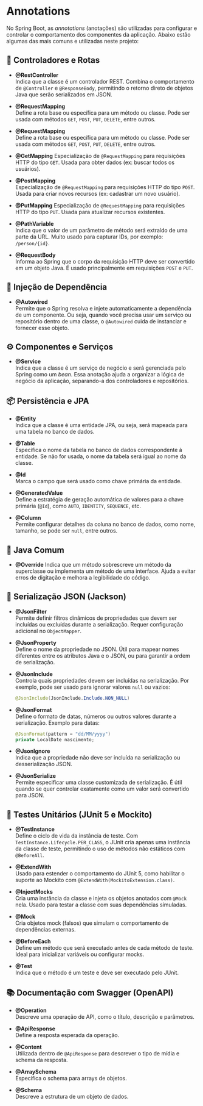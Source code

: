 # Annotations

No Spring Boot, as _annotations_ (anotações) são utilizadas para configurar e controlar o comportamento dos componentes da aplicação. Abaixo estão algumas das mais comuns e utilizadas neste projeto:

## 🎯 Controladores e Rotas

- **@RestController**  
  Indica que a classe é um controlador REST. Combina o comportamento de `@Controller` e `@ResponseBody`, permitindo o retorno direto de objetos Java que serão serializados em JSON.

- **@RequestMapping**  
  Define a rota base ou específica para um método ou classe. Pode ser usada com métodos `GET`, `POST`, `PUT`, `DELETE`, entre outros.

- **@RequestMapping**  
  Define a rota base ou específica para um método ou classe. Pode ser usada com métodos `GET`, `POST`, `PUT`, `DELETE`, entre outros.

- **@GetMapping**
  Especialização de `@RequestMapping` para requisições HTTP do tipo `GET`. Usada para obter dados (ex: buscar todos os usuários).

- **@PostMapping**  
  Especialização de `@RequestMapping` para requisições HTTP do tipo `POST`. Usada para criar novos recursos (ex: cadastrar um novo usuário).

- **@PutMapping**
  Especialização de `@RequestMapping` para requisições HTTP do tipo `PUT`. Usada para atualizar recursos existentes.

- **@PathVariable**  
  Indica que o valor de um parâmetro de método será extraído de uma parte da URL. Muito usado para capturar IDs, por exemplo: `/person/{id}`.

- **@RequestBody**  
  Informa ao Spring que o corpo da requisição HTTP deve ser convertido em um objeto Java. É usado principalmente em requisições `POST` e `PUT`.

## 🧩 Injeção de Dependência

- **@Autowired**  
  Permite que o Spring resolva e injete automaticamente a dependência de um componente. Ou seja, quando você precisa usar um serviço ou repositório dentro de uma classe, o `@Autowired` cuida de instanciar e fornecer esse objeto.

## ⚙️ Componentes e Serviços

- **@Service**  
  Indica que a classe é um serviço de negócio e será gerenciada pelo Spring como um _bean_. Essa anotação ajuda a organizar a lógica de negócio da aplicação, separando-a dos controladores e repositórios.

## 📦 Persistência e JPA

- **@Entity**  
  Indica que a classe é uma entidade JPA, ou seja, será mapeada para uma tabela no banco de dados.

- **@Table**  
  Especifica o nome da tabela no banco de dados correspondente à entidade. Se não for usada, o nome da tabela será igual ao nome da classe.

- **@Id**  
  Marca o campo que será usado como chave primária da entidade.

- **@GeneratedValue**  
  Define a estratégia de geração automática de valores para a chave primária (`@Id`), como `AUTO`, `IDENTITY`, `SEQUENCE`, etc.

- **@Column**  
  Permite configurar detalhes da coluna no banco de dados, como nome, tamanho, se pode ser `null`, entre outros.

## 🔧 Java Comum

- **@Override**
  Indica que um método sobrescreve um método da superclasse ou implementa um método de uma interface. Ajuda a evitar erros de digitação e melhora a legibilidade do código.

## 🧾 Serialização JSON (Jackson)

- **@JsonFilter**  
  Permite definir filtros dinâmicos de propriedades que devem ser incluídas ou excluídas durante a serialização. Requer configuração adicional no `ObjectMapper`.

- **@JsonProperty**  
  Define o nome da propriedade no JSON. Útil para mapear nomes diferentes entre os atributos Java e o JSON, ou para garantir a ordem de serialização.

- **@JsonInclude**  
  Controla quais propriedades devem ser incluídas na serialização. Por exemplo, pode ser usado para ignorar valores `null` ou vazios:

  ```java
  @JsonInclude(JsonInclude.Include.NON_NULL)
  ```

- **@JsonFormat**  
  Define o formato de datas, números ou outros valores durante a serialização. Exemplo para datas:

  ```java
  @JsonFormat(pattern = "dd/MM/yyyy")
  private LocalDate nascimento;
  ```

- **@JsonIgnore**  
  Indica que a propriedade não deve ser incluída na serialização ou desserialização JSON.

- **@JsonSerialize**  
  Permite especificar uma classe customizada de serialização. É útil quando se quer controlar exatamente como um valor será convertido para JSON.

## 🧪 Testes Unitários (JUnit 5 e Mockito)

- **@TestInstance**  
  Define o ciclo de vida da instância de teste. Com `TestInstance.Lifecycle.PER_CLASS`, o JUnit cria apenas uma instância da classe de teste, permitindo o uso de métodos não estáticos com `@BeforeAll`.

- **@ExtendWith**  
  Usado para estender o comportamento do JUnit 5, como habilitar o suporte ao Mockito com `@ExtendWith(MockitoExtension.class)`.

- **@InjectMocks**  
  Cria uma instância da classe e injeta os objetos anotados com `@Mock` nela. Usado para testar a classe com suas dependências simuladas.

- **@Mock**  
  Cria objetos mock (falsos) que simulam o comportamento de dependências externas.

- **@BeforeEach**  
  Define um método que será executado antes de cada método de teste. Ideal para inicializar variáveis ou configurar mocks.

- **@Test**  
  Indica que o método é um teste e deve ser executado pelo JUnit.

## 📚 Documentação com Swagger (OpenAPI)

- **@Operation**  
  Descreve uma operação de API, como o título, descrição e parâmetros.

- **@ApiResponse**  
  Define a resposta esperada da operação.

- **@Content**  
  Utilizada dentro de `@ApiResponse` para descrever o tipo de mídia e schema da resposta.

- **@ArraySchema**  
  Especifica o schema para arrays de objetos.

- **@Schema**  
  Descreve a estrutura de um objeto de dados.
